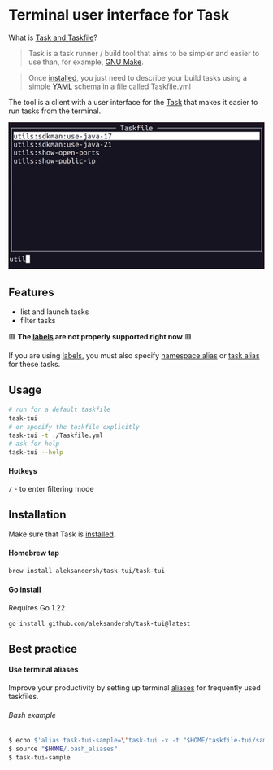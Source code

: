 # Terminal user interface for Task

What is [Task and Taskfile](https://taskfile.dev/)?
> Task is a task runner / build tool that aims to be simpler and easier to use than, for example, [GNU Make](https://www.gnu.org/software/make/).

> Once [installed](https://taskfile.dev/installation), you just need to describe your build tasks using a simple [YAML](http://yaml.org/) schema in a file called Taskfile.yml

The tool is a client with a user interface for the [Task](https://taskfile.dev/) that makes it easier to run tasks from the terminal.

![tuiPack example](./sample/task_tui_screenshot.png "Example")

## Features

- list and launch tasks
- filter tasks

🟥 __The [labels](https://taskfile.dev/usage/#overriding-task-name) are not properly supported right now__ 🟥

If you are using [labels](https://taskfile.dev/usage/#overriding-task-name), you must also specify [namespace alias](https://taskfile.dev/usage/#namespace-aliases) or [task alias](https://taskfile.dev/usage/#task-aliases) for these tasks.

## Usage

```bash
# run for a default taskfile
task-tui
# or specify the taskfile explicitly
task-tui -t ./Taskfile.yml
# ask for help
task-tui --help
```

#### Hotkeys

`/` - to enter filtering mode  

## Installation

Make sure that Task is [installed](https://taskfile.dev/installation/).

#### Homebrew tap

```bash
brew install aleksandersh/task-tui/task-tui
```

#### Go install

Requires Go 1.22

```bash
go install github.com/aleksandersh/task-tui@latest
```

## Best practice

#### Use terminal aliases

Improve your productivity by setting up terminal [aliases](https://www.gnu.org/software/bash/manual/html_node/Aliases.html) for frequently used taskfiles.

###### Bash example

```bash
$ echo $'alias task-tui-sample=\'task-tui -x -t "$HOME/taskfile-tui/sample"\'' >> "$HOME/.bash_aliases"
$ source "$HOME/.bash_aliases"
$ task-tui-sample
```
